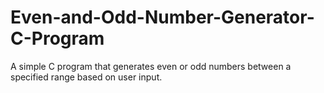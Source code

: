 # Even-and-Odd-Number-Generator-C-Program
A simple C program that generates even or odd numbers between a specified range based on user input.
